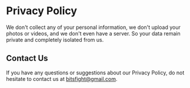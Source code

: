 # Privacy Policy

We don't collect any of your personal information, we don't upload your photos or videos, and we don't even have a server.
So your data remain private and completely isolated from us.

## Contact Us

If you have any questions or suggestions about our Privacy Policy, do not hesitate to contact us at bitsfight@gmail.com.